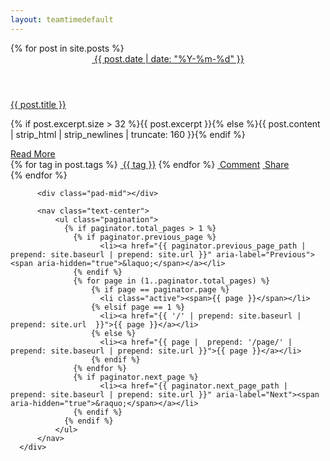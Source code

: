 ```yaml
---
layout: teamtimedefault
---
```

<link rel="stylesheet" type="text/css" href="{{ '/static/css/article-list.css' | prepend: site.baseurl | prepend: site.url}}" />

<div class="row index">
  <div class="col-sm-10 col-sm-offset-1 col-lg-9 col-lg-offset-1_5">
      <div>
        <section class="category-slice" post-cate="All">
          {% for post in site.posts %}
            <article>
                <header>
                    <a href="{{ site.baseurl | prepend: site.url  }}/archive/#{{ post.date | date: '%Y-%m-%d' }}"><span class="octicon octicon-calendar"></span>&nbsp;<span>{{ post.date | date: "%Y-%m-%d" }}</span></a>
                </header>
                <div class="module">
                  <a class="title" href="{{ post.url | prepend: site.baseurl | prepend: site.url }}">
                      {{ post.title }}
                  </a>
                  <p>{% if post.excerpt.size > 32 %}{{ post.excerpt }}{% else %}{{ post.content | strip_html | strip_newlines | truncate: 160 }}{% endif %}</p>
                  <a class="readmore" href="{{ post.url | prepend: site.baseurl | prepend: site.url }}">Read More</a>
                  <footer>
                      {% for tag in post.tags %}
                      <a class="word-keep" href="{{ site.baseurl | prepend: site.url }}/tags/#{{ tag }}"><span class="octicon octicon-tag"></span>&nbsp;{{ tag }}</a>
                      {% endfor %}
                      <span class="word-keep pull-right">
                          <a href="{{ post.url | prepend: site.baseurl | prepend: site.url }}#post-comment"><span class="octicon octicon-comment"></span>&nbsp;Comment</a>
                          <a href="{{ post.url | prepend: site.baseurl | prepend: site.url }}#post-share"><span class="octicon octicon-file-symlink-file"></span>&nbsp;Share</a>
                      </span>
                  </footer>
                </div>
            </article>
          {% endfor %}
        </section>

          <div class="pad-mid"></div>

          <nav class="text-center">
              <ul class="pagination">
                {% if paginator.total_pages > 1 %}
                  {% if paginator.previous_page %}
                        <li><a href="{{ paginator.previous_page_path | prepend: site.baseurl | prepend: site.url }}" aria-label="Previous"><span aria-hidden="true">&laquo;</span></a></li>
                  {% endif %}
                  {% for page in (1..paginator.total_pages) %}
                      {% if page == paginator.page %}
                        <li class="active"><span>{{ page }}</span></li>
                      {% elsif page == 1 %}
                        <li><a href="{{ '/' | prepend: site.baseurl | prepend: site.url  }}">{{ page }}</a></li>
                      {% else %}
                        <li><a href="{{ page |  prepend: '/page/' | prepend: site.baseurl | prepend: site.url }}">{{ page }}</a></li>
                      {% endif %}
                  {% endfor %}
                  {% if paginator.next_page %}
                        <li><a href="{{ paginator.next_page_path | prepend: site.baseurl | prepend: site.url }}" aria-label="Next"><span aria-hidden="true">&raquo;</span></a></li>
                  {% endif %}
                {% endif %}
              </ul>
          </nav>
      </div>
  </div>
</div>